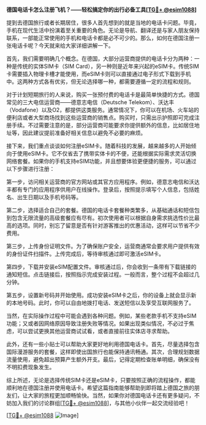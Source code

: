 **德国电话卡怎么注册飞机？——轻松搞定你的出行必备工具[[TG💪+ @esim1088](https://t.me/s/esim1088)]**

提到去德国旅行或者长期居住，很多人首先想到的就是当地的电话卡问题。毕竟，手机在现代生活中扮演着至关重要的角色。无论是导航、翻译还是与家人朋友保持联系，一部能正常使用的手机和电话卡都是必不可少的。那么，如何在德国注册一张电话卡呢？今天就来给大家详细讲解一下。

首先，我们需要明确几个概念。在德国，大部分运营商提供的电话卡分为两种：一种是传统的实体SIM卡（SIM Card），另一种则是近年来兴起的eSIM卡。传统SIM卡需要插入物理卡槽才能使用，而eSIM卡则可以直接通过电子形式下载到手机中。这两种方式各有优劣，但无论选择哪一种，都需要遵循一定的流程和规则。

对于计划短期旅行的人来说，购买一张预付费的电话卡是最简单快捷的方式。德国常见的三大电信运营商——德意志电信（Deutsche Telekom）、沃达丰（Vodafone）以及O2，都提供这类服务。通常情况下，你可以在机场、火车站的便利店或者大型商场找到这些运营商的销售点。购买时，只需出示护照即可完成注册手续。不过需要注意的是，部分运营商可能要求你提供额外的信息，比如居住地址等，因此建议提前准备好相关信息以避免不必要的麻烦。

接下来，我们重点谈谈如何注册eSIM卡。随着科技的发展，越来越多的人开始倾向于使用eSIM卡。它不仅省去了携带实体卡的不便，还能根据实际需求灵活切换网络套餐。如果你的手机支持eSIM功能，并且想要体验更便捷的服务，可以通过以下步骤进行注册：

第一步，访问相关运营商的官方网站或其官方应用程序。例如，德意志电信和沃达丰都有专门的应用程序供用户在线操作。登录后，按照提示填写个人信息，包括姓名、出生日期以及手机号码等。

第二步，选择适合自己的套餐。德国的电话卡套餐种类繁多，从基础通话和短信包到包含无限流量的高级套餐应有尽有。初次使用者可以根据自身需求挑选性价比最高的选项。同时，别忘了留意是否有针对游客推出的优惠活动，这样可以节省不少费用。

第三步，上传身份证明文件。为了确保账户安全，运营商通常会要求用户提供有效的身份证件扫描件。上传完成后，等待审核通过即可激活eSIM卡。

第四步，下载并安装eSIM配置文件。审核通过后，你会收到一条带有下载链接的通知短信。点击链接后，按照指示完成安装过程。一般而言，整个过程不会超过几分钟。

第五步，设置新号码并开始使用。成功安装eSIM卡之后，你的设备上就会显示新的本地号码。此时，你可以自由地拨打电话、发送短信以及享受互联网服务了。

当然，在实际操作过程中可能会遇到各种问题。例如，某些老款手机不支持eSIM功能；又或者因网络原因导致注册失败等情况。如果出现类似情况，不必过于焦虑，可以尝试更换其他运营商试试看，或者直接前往实体店寻求帮助。

此外，还有一些小贴士可以帮助大家更好地利用德国电话卡。首先，尽量选择包含国际漫游服务的套餐，这样即使出国旅行也能保持通讯畅通。其次，合理规划数据流量使用，避免超出预算产生额外开支。最后，记得定期检查账单明细，确保没有不明扣费现象发生。

综上所述，无论是选择传统SIM卡还是eSIM卡，只要按照正确的流程操作，都能顺利地在德国注册并使用电话卡。希望这篇指南能够帮助到即将踏上德国之旅的朋友们，让大家的旅程更加顺畅愉快。当然，如果你对德国电话卡还有更多疑问，不妨加入我们的讨论群组[[TG💪+ @esim1088](https://t.me/s/esim1088)]，与其他小伙伴一起交流经验吧！

[[TG💪+ @esim1088](https://t.me/s/esim1088) ![Image](https://i.postimg.cc/4NQfJmqS/Snipaste-2025-05-13-00-14-12.png)]
